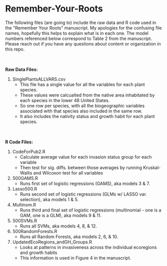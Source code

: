 # Remember-Your-Roots

The following files (are going to) include the raw data and R code used in the "Remember Your Roots" manuscript. 
My apologies for the confusing file names, hopefully this helps to explain what is in each one. The model numbers referenced below correspond to Table 2 from the manuscript. 
Please reach out if you have any questions about content or organization in this repo. 

<br/><br/>
__Raw Data Files:__
1. SinglePlantsALLVARS.csv 
    * This file has a single value for all the variables for each plant species. 
    * These values were calcualted from the native area inhabitated by each species in the lower 48 United States.  
    * So one row per species, with all the biogeographic variables associated with that species also included in the same row.
    * It also includes the nativity status and growth habit for each plant species.    

<br/><br/>
__R Code Files:__ 
1. CodeForPub2.R
    * Calculate average value for each invasion status group for each variable
    * Then test for sig. diffs. between those averages by running Kruskal-Wallis and Wilcoxon test for all variables
2. 500GAMS.R
    * Runs first set of logistic regressions (GAMS), aka models 3 & 7. 
3. Lasso500.R
    * Runs second set of logistic regressions (GLMs w/ LASSO var. selection), aka models 1 & 5. 
4. Multinom.R
    * Runs third and final set of logistic regressions (multinomial - one is a GAM, one is a GLM), aka models 9 & 11. 
5. 500SVMs.R
    * Runs all SVMs, aka models 4, 8, & 12. 
6. 500RandomForests.R
    * Runs all Random Forests, aka models 2, 6, & 10. 
7. UpdatedEcoRegions_andGH_Groups.R
    * Looks at patterns in invasiveness across the individual ecoregions and growth habits
    * This information is used in Figure 4 in the manuscript. 
  
